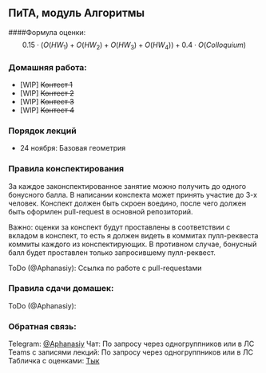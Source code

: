 ## ПиТА, модуль Алгоритмы

####Формула оценки: 
$$0.15 \cdot (O(HW_1) + O(HW_2) + O(HW_3) + O(HW_4)) + 0.4 \cdot O(Colloquium)$$

### Домашняя работа:

* [WIP] ~~Контест 1~~ 
* [WIP] ~~Контест 2~~
* [WIP] ~~Контест 3~~
* [WIP] ~~Контест 4~~

### Порядок лекций

* 24 ноября: Базовая геометрия

### Правила конспектирования

За каждое законспектированное занятие можно получить до одного бонусного балла.
В написании конспекта может принять участие до 3-х человек. Конспект должен быть скроен воедино, после чего должен быть оформлен pull-request в основной репозиторий.

Важно: оценки за конспект будут проставлены в соответствии с вкладом в конспект, то есть я должен видеть в коммитах пулл-реквеста коммиты каждого из конспектирующих. В противном случае, бонусный балл будет проставлен только запросившему пулл-реквест.

ToDo (@Aphanasiy): Ссылка по работе с pull-requestами

### Правила сдачи домашек:

ToDo (@Aphanasiy):


### Обратная связь:

Telegram: [@Aphanasiy](https://t.me/Aphanasiy)
Чат: По запросу через одногруппников или в ЛС
Teams с записями лекций: По запросу через одногруппников или в ЛС
Табличка с оценками: [Тык](https://docs.google.com/spreadsheets/d/1xKLhgEk9V0oqD9xQaG99sMGWz_RVH5u2qfrGkcsrbV0/edit?usp=sharing)

